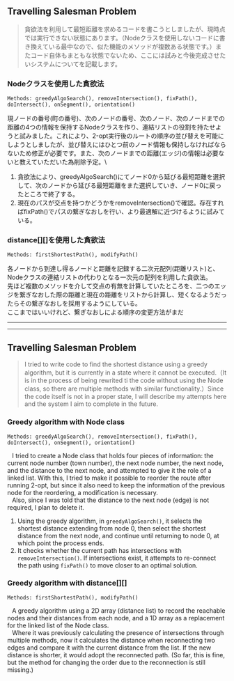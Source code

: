 ## Travelling Salesman Problem
> 貪欲法を利用して最短距離を求めるコードを書こうとしましたが、現時点では実行できない状態にあります。（Nodeクラスを使用しないコードに書き換えている最中なので、似た機能のメソッドが複数ある状態です。）またコード自体もまともな状態でないため、ここには試みと今後完成させたいシステムについてを記載します。
### Nodeクラスを使用した貪欲法
```Methods: greedyAlgoSearch(), removeIntersection(), fixPath(), doIntersect(), onSegment(), orientation()```

現ノードの番号(町の番号)、次のノードの番号、次のノード、次のノードまでの距離の4つの情報を保持するNodeクラスを作り、連結リストの役割を持たせようと試みました。これにより、2-opt実行後のルートの順序の並び替えを可能にしようとしましたが、並び替えにはひとつ前のノード情報も保持しなければならないため修正が必要です。また、次のノードまでの距離(エッジ)の情報は必要ないと教えていただいた為削除予定。\
1. 貪欲法により、greedyAlgoSearch()にてノード0から延びる最短距離を選択して、次のノードから延びる最短距離をまた選択していき、ノード0に戻ったところで終了する。
2. 現在のパスが交点を持つかどうかをremoveIntersection()で確認。存在すればfixPath()でパスの繋ぎなおしを行い、より最適解に近づけるように試みている。

### distance[][]を使用した貪欲法
```Methods: firstShortestPath(), modifyPath()```

各ノードから到達し得るノードと距離を記録する二次元配列(距離リスト)と、Nodeクラスの連結リストの代わりとなる一次元の配列を利用した貪欲法。\
先ほど複数のメソッドを介して交点の有無を計算していたところを、二つのエッジを繋ぎなおした際の距離と現在の距離をリストから計算し、短くなるようだったらその繋ぎなおしを採用するようにしている。\
ここまではいいけれど、繋ぎなおしによる順序の変更方法がまだ

---
---

## Travelling Salesman Problem
> I tried to write code to find the shortest distance using a greedy algorithm, but it is currently in a state where it cannot be executed.（It is in the process of being rewrited ti the code without using the Node class, so there are multiple methods with similar functionality.）Since the code itself is not in a proper state, I will describe my attempts here and the system I aim to complete in the future.
### Greedy algorithm with Node class
```Methods: greedyAlgoSearch(), removeIntersection(), fixPath(), doIntersect(), onSegment(), orientation()```

&ensp; I tried to create a Node class that holds four pieces of information: the current node number (town number), the next node number, the next node, and the distance to the next node, and attempted to give it the role of a linked list. With this, I tried to make it possible to reorder the route after running 2-opt, but since it also need to keep the information of the previous node for the reordering, a modification is necessary.\
&ensp; Also, since I was told that the distance to the next node (edge) is not required, I plan to delete it.
1. Using the greedy algorithm, in `greedyAlgoSearch()`, it selects the shortest distance extending from node 0, then select the shortest distance from the next node, and continue until returning to node 0, at which point the process ends.
2. It checks whether the current path has intersections with `removeIntersection()`. If intersections exist, it attempts to re-connect the path using `fixPath()` to move closer to an optimal solution.

### Greedy algorithm with distance[][]
```Methods: firstShortestPath(), modifyPath()```

&ensp; A greedy algorithm using a 2D array (distance list) to record the reachable nodes and their distances from each node, and a 1D array as a replacement for the linked list of the Node class.\
&ensp; Where it was previously calculating the presence of intersections through multiple methods, now it calculates the distance when reconnecting two edges and compare it with the current distance from the list. If the new distance is shorter, it would adopt the reconnected path.
(So far, this is fine, but the method for changing the order due to the reconnection is still missing.)
